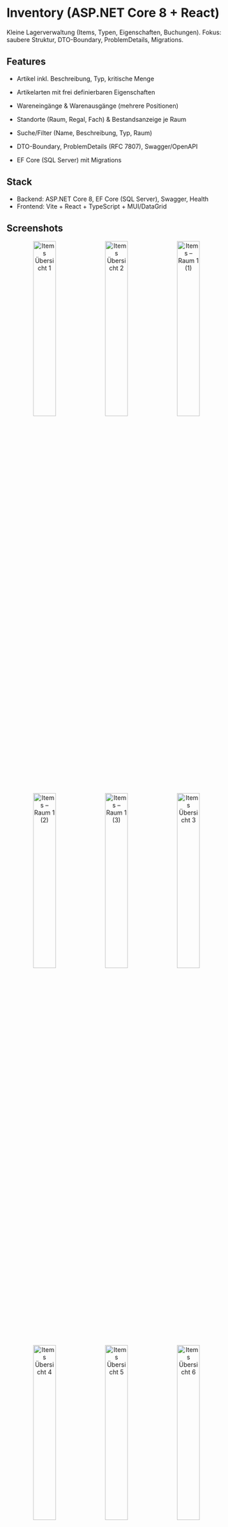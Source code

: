 # Inventory (ASP.NET Core 8 + React)

Kleine Lagerverwaltung (Items, Typen, Eigenschaften, Buchungen). Fokus: saubere Struktur, DTO-Boundary, ProblemDetails, Migrations.

## Features

- Artikel inkl. Beschreibung, Typ, kritische Menge

- Artikelarten mit frei definierbaren Eigenschaften

- Wareneingänge &  Warenausgänge (mehrere Positionen)

- Standorte (Raum, Regal, Fach) & Bestandsanzeige je Raum

- Suche/Filter (Name, Beschreibung, Typ, Raum)

- DTO-Boundary, ProblemDetails (RFC 7807), Swagger/OpenAPI

- EF Core (SQL Server) mit Migrations

## Stack
- Backend: ASP.NET Core 8, EF Core (SQL Server), Swagger, Health
- Frontend: Vite + React + TypeScript + MUI/DataGrid

## Screenshots

<p align="center">
  <img src="docs/screenshots/Screenshot%202025-09-29%20at%2020-35-21%20Items%20%C3%9Cbersicht.png" alt="Items Übersicht 1" width="32%" />
  <img src="docs/screenshots/Screenshot%202025-09-29%20at%2020-35-33%20Items%20%C3%9Cbersicht.png" alt="Items Übersicht 2" width="32%" />
  <img src="docs/screenshots/Screenshot%202025-09-29%20at%2020-36-29%20Items%20%E2%80%93%20Raum%201.png" alt="Items – Raum 1 (1)" width="32%" />
</p>
<p align="center">
  <img src="docs/screenshots/Screenshot%202025-09-29%20at%2020-36-43%20Items%20%E2%80%93%20Raum%201.png" alt="Items – Raum 1 (2)" width="32%" />
  <img src="docs/screenshots/Screenshot%202025-09-29%20at%2020-37-00%20Items%20%E2%80%93%20Raum%201.png" alt="Items – Raum 1 (3)" width="32%" />
  <img src="docs/screenshots/Screenshot%202025-09-29%20at%2020-37-13%20Items%20%C3%9Cbersicht.png" alt="Items Übersicht 3" width="32%" />
</p>
<p align="center">
  <img src="docs/screenshots/Screenshot%202025-09-29%20at%2020-37-24%20Items%20%C3%9Cbersicht.png" alt="Items Übersicht 4" width="32%" />
  <img src="docs/screenshots/Screenshot%202025-09-29%20at%2020-37-41%20Items%20%C3%9Cbersicht.png" alt="Items Übersicht 5" width="32%" />
  <img src="docs/screenshots/Screenshot%202025-09-29%20at%2020-37-57%20Items%20%C3%9Cbersicht.png" alt="Items Übersicht 6" width="32%" />
</p>

## Lokal starten
**Backend**
```bash
dotnet user-secrets init
dotnet user-secrets set "ConnectionStrings:DefaultConnection" "<dein-conn-string>"
dotnet user-secrets set "FrontendOrigin" "http://localhost:5173"
dotnet ef database update
dotnet run
